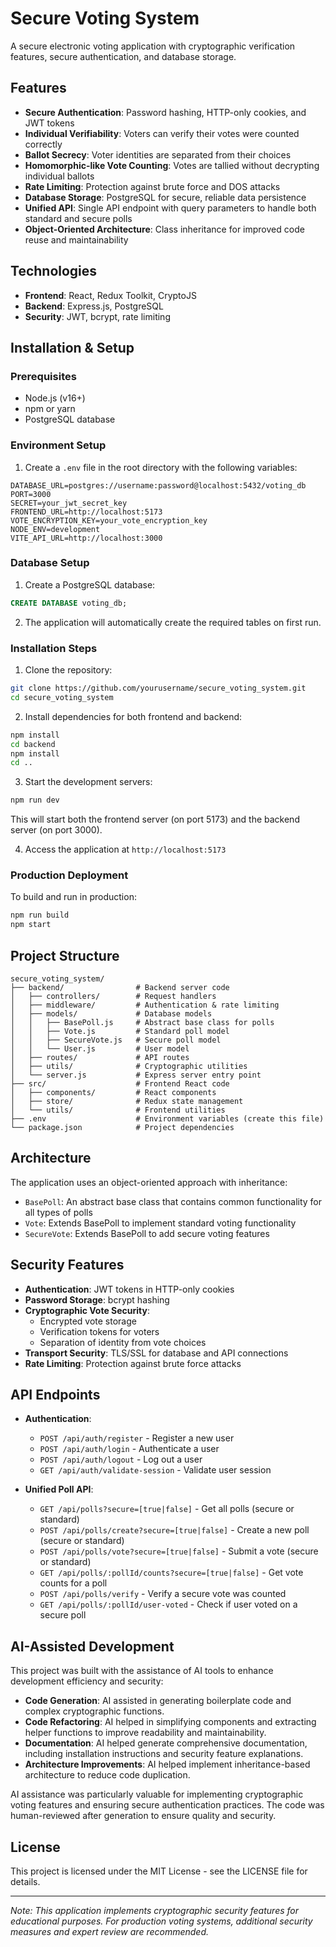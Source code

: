 # Secure Voting System

A secure electronic voting application with cryptographic verification features, secure authentication, and database storage.

## Features

- **Secure Authentication**: Password hashing, HTTP-only cookies, and JWT tokens
- **Individual Verifiability**: Voters can verify their votes were counted correctly
- **Ballot Secrecy**: Voter identities are separated from their choices
- **Homomorphic-like Vote Counting**: Votes are tallied without decrypting individual ballots
- **Rate Limiting**: Protection against brute force and DOS attacks
- **Database Storage**: PostgreSQL for secure, reliable data persistence
- **Unified API**: Single API endpoint with query parameters to handle both standard and secure polls
- **Object-Oriented Architecture**: Class inheritance for improved code reuse and maintainability

## Technologies

- **Frontend**: React, Redux Toolkit, CryptoJS
- **Backend**: Express.js, PostgreSQL
- **Security**: JWT, bcrypt, rate limiting

## Installation & Setup

### Prerequisites
- Node.js (v16+)
- npm or yarn
- PostgreSQL database

### Environment Setup
1. Create a `.env` file in the root directory with the following variables:
```
DATABASE_URL=postgres://username:password@localhost:5432/voting_db
PORT=3000
SECRET=your_jwt_secret_key
FRONTEND_URL=http://localhost:5173
VOTE_ENCRYPTION_KEY=your_vote_encryption_key
NODE_ENV=development
VITE_API_URL=http://localhost:3000
```

### Database Setup
1. Create a PostgreSQL database:
```sql
CREATE DATABASE voting_db;
```
2. The application will automatically create the required tables on first run.

### Installation Steps
1. Clone the repository:
```bash
git clone https://github.com/yourusername/secure_voting_system.git
cd secure_voting_system
```
2. Install dependencies for both frontend and backend:
```bash
npm install
cd backend
npm install
cd ..
```

3. Start the development servers:
```bash
npm run dev
```
This will start both the frontend server (on port 5173) and the backend server (on port 3000).

4. Access the application at `http://localhost:5173`

### Production Deployment
To build and run in production:

```bash
npm run build
npm start
```

## Project Structure

```
secure_voting_system/
├── backend/                # Backend server code
│   ├── controllers/        # Request handlers
│   ├── middleware/         # Authentication & rate limiting
│   ├── models/             # Database models
│   │   ├── BasePoll.js     # Abstract base class for polls
│   │   ├── Vote.js         # Standard poll model
│   │   ├── SecureVote.js   # Secure poll model
│   │   └── User.js         # User model
│   ├── routes/             # API routes
│   ├── utils/              # Cryptographic utilities
│   └── server.js           # Express server entry point
├── src/                    # Frontend React code
│   ├── components/         # React components
│   ├── store/              # Redux state management
│   └── utils/              # Frontend utilities
├── .env                    # Environment variables (create this file)
└── package.json            # Project dependencies
```

## Architecture

The application uses an object-oriented approach with inheritance:

- `BasePoll`: An abstract base class that contains common functionality for all types of polls
- `Vote`: Extends BasePoll to implement standard voting functionality
- `SecureVote`: Extends BasePoll to add secure voting features

## Security Features

- **Authentication**: JWT tokens in HTTP-only cookies
- **Password Storage**: bcrypt hashing
- **Cryptographic Vote Security**: 
  - Encrypted vote storage
  - Verification tokens for voters
  - Separation of identity from vote choices
- **Transport Security**: TLS/SSL for database and API connections
- **Rate Limiting**: Protection against brute force attacks

## API Endpoints

- **Authentication**:
  - `POST /api/auth/register` - Register a new user
  - `POST /api/auth/login` - Authenticate a user
  - `POST /api/auth/logout` - Log out a user
  - `GET /api/auth/validate-session` - Validate user session

- **Unified Poll API**:
  - `GET /api/polls?secure=[true|false]` - Get all polls (secure or standard)
  - `POST /api/polls/create?secure=[true|false]` - Create a new poll (secure or standard)
  - `POST /api/polls/vote?secure=[true|false]` - Submit a vote (secure or standard)
  - `GET /api/polls/:pollId/counts?secure=[true|false]` - Get vote counts for a poll
  - `POST /api/polls/verify` - Verify a secure vote was counted
  - `GET /api/polls/:pollId/user-voted` - Check if user voted on a secure poll

## AI-Assisted Development

This project was built with the assistance of AI tools to enhance development efficiency and security:

- **Code Generation**: AI assisted in generating boilerplate code and complex cryptographic functions.
- **Code Refactoring**: AI helped in simplifying components and extracting helper functions to improve readability and maintainability.
- **Documentation**: AI helped generate comprehensive documentation, including installation instructions and security feature explanations.
- **Architecture Improvements**: AI helped implement inheritance-based architecture to reduce code duplication.

AI assistance was particularly valuable for implementing cryptographic voting features and ensuring secure authentication practices. The code was human-reviewed after generation to ensure quality and security.

## License

This project is licensed under the MIT License - see the LICENSE file for details.

---
*Note: This application implements cryptographic security features for educational purposes. For production voting systems, additional security measures and expert review are recommended.*


